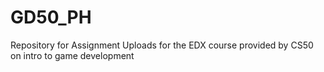 # GD50_PH
Repository for Assignment Uploads for the EDX course provided by CS50 on intro to game development
